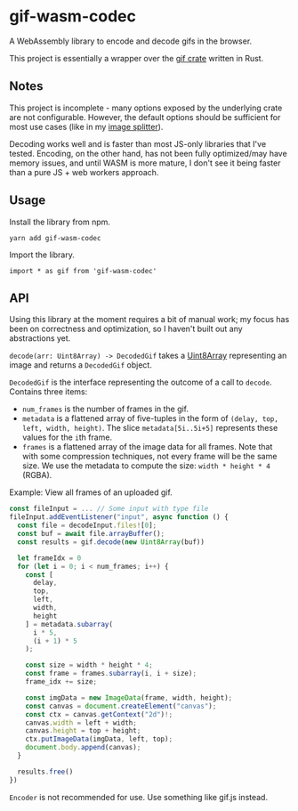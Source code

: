 # gif-wasm-codec

A WebAssembly library to encode and decode gifs in the browser.

This project is essentially a wrapper over the [gif crate](https://crates.io/crates/gif) written in Rust.

## Notes

This project is incomplete - many options exposed by the underlying crate are not configurable. However, the default options should be sufficient for most use cases (like in my [image splitter](https://github.com/RuyiLi/image-splitter)).

Decoding works well and is faster than most JS-only libraries that I've tested. Encoding, on the other hand, has not been fully optimized/may have memory issues, and until WASM is more mature, I don't see it being faster than a pure JS + web workers approach.

## Usage

Install the library from npm.

```
yarn add gif-wasm-codec
```

Import the library.

```
import * as gif from 'gif-wasm-codec'
```

## API

Using this library at the moment requires a bit of manual work; my focus has been on correctness and optimization, so I haven't built out any abstractions yet.

`decode(arr: Uint8Array) -> DecodedGif` takes a [Uint8Array](https://developer.mozilla.org/en-US/docs/Web/JavaScript/Reference/Global_Objects/Uint8Array) representing an image and returns a `DecodedGif` object.

`DecodedGif` is the interface representing the outcome of a call to `decode`. Contains three items:

- `num_frames` is the number of frames in the gif.
- `metadata` is a flattened array of five-tuples in the form of `(delay, top, left, width, height)`. The slice `metadata[5i..5i+5]` represents these values for the `i`th frame.
- `frames` is a flattened array of the image data for all frames. Note that with some compression techniques, not every frame will be the same size. We use the metadata to compute the size: `width * height * 4` (RGBA).

Example: View all frames of an uploaded gif.

```ts
const fileInput = ... // Some input with type file
fileInput.addEventListener("input", async function () {
  const file = decodeInput.files![0];
  const buf = await file.arrayBuffer();
  const results = gif.decode(new Uint8Array(buf))

  let frameIdx = 0
  for (let i = 0; i < num_frames; i++) {
    const [
      delay,
      top,
      left,
      width,
      height
    ] = metadata.subarray(
      i * 5,
      (i + 1) * 5
    );

    const size = width * height * 4;
    const frame = frames.subarray(i, i + size);
    frame_idx += size;

    const imgData = new ImageData(frame, width, height);
    const canvas = document.createElement("canvas");
    const ctx = canvas.getContext("2d")!;
    canvas.width = left + width;
    canvas.height = top + height;
    ctx.putImageData(imgData, left, top);
    document.body.append(canvas);
  }

  results.free()
})
```

`Encoder` is not recommended for use. Use something like gif.js instead.
